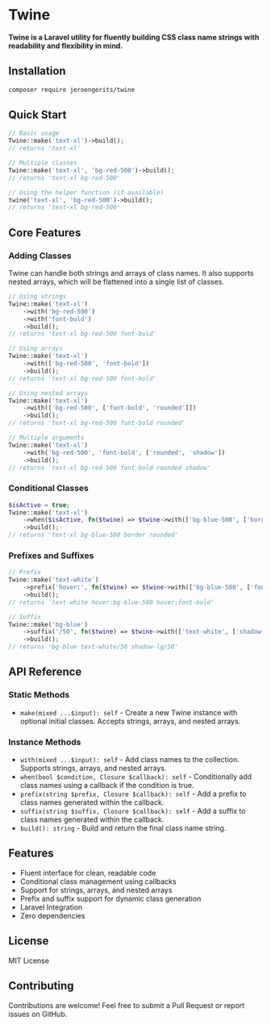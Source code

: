 # Twine

**Twine is a Laravel utility for fluently building CSS class name strings with readability and flexibility in mind.**

## Installation

```bash
composer require jeroengerits/twine
```

## Quick Start

```php
// Basic usage
Twine::make('text-xl')->build();
// returns 'text-xl'

// Multiple classes
Twine::make('text-xl', 'bg-red-500')->build();
// returns 'text-xl bg-red-500'

// Using the helper function (if available)
twine('text-xl', 'bg-red-500')->build();
// returns 'text-xl bg-red-500'
```

## Core Features

### Adding Classes

Twine can handle both strings and arrays of class names. It also supports nested arrays, which will be flattened into a single list of classes.

```php
// Using strings
Twine::make('text-xl')
    ->with('bg-red-500')
    ->with('font-bold')
    ->build();
// returns 'text-xl bg-red-500 font-bold'

// Using arrays
Twine::make('text-xl')
    ->with(['bg-red-500', 'font-bold'])
    ->build();
// returns 'text-xl bg-red-500 font-bold'

// Using nested arrays
Twine::make('text-xl')
    ->with(['bg-red-500', ['font-bold', 'rounded']])
    ->build();
// returns 'text-xl bg-red-500 font-bold rounded'

// Multiple arguments
Twine::make('text-xl')
    ->with('bg-red-500', 'font-bold', ['rounded', 'shadow'])
    ->build();
// returns 'text-xl bg-red-500 font-bold rounded shadow'
```

### Conditional Classes

```php
$isActive = true;
Twine::make('text-xl')
    ->when($isActive, fn($twine) => $twine->with(['bg-blue-500', ['border', 'rounded']]))
    ->build();
// returns 'text-xl bg-blue-500 border rounded'
```

### Prefixes and Suffixes

```php
// Prefix
Twine::make('text-white')
    ->prefix('hover:', fn($twine) => $twine->with(['bg-blue-500', ['font-bold']]))
    ->build();
// returns 'text-white hover:bg-blue-500 hover:font-bold'

// Suffix
Twine::make('bg-blue')
    ->suffix('/50', fn($twine) => $twine->with(['text-white', ['shadow-lg']]))
    ->build();
// returns 'bg-blue text-white/50 shadow-lg/50'
```

## API Reference

### Static Methods
- `make(mixed ...$input): self` - Create a new Twine instance with optional initial classes. Accepts strings, arrays, and nested arrays.

### Instance Methods
- `with(mixed ...$input): self` - Add class names to the collection. Supports strings, arrays, and nested arrays.
- `when(bool $condition, Closure $callback): self` - Conditionally add class names using a callback if the condition is true.
- `prefix(string $prefix, Closure $callback): self` - Add a prefix to class names generated within the callback.
- `suffix(string $suffix, Closure $callback): self` - Add a suffix to class names generated within the callback.
- `build(): string` - Build and return the final class name string.

## Features

- Fluent interface for clean, readable code
- Conditional class management using callbacks
- Support for strings, arrays, and nested arrays
- Prefix and suffix support for dynamic class generation
- Laravel Integration
- Zero dependencies

## License

MIT License

## Contributing

Contributions are welcome! Feel free to submit a Pull Request or report issues on GitHub.